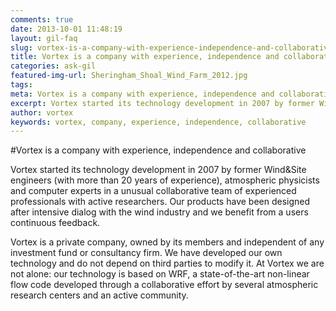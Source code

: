 ```yaml
---
comments: true
date: 2013-10-01 11:48:19
layout: gil-faq
slug: vortex-is-a-company-with-experience-independence-and-collaborative
title: Vortex is a company with experience, independence and collaborative
categories: ask-gil
featured-img-url: Sheringham_Shoal_Wind_Farm_2012.jpg
tags:
meta: Vortex is a company with experience, independence and collaborative
excerpt: Vortex started its technology development in 2007 by former Wind&Site engineers (with more than 20 years of experience), atmospheric physicists and computer experts
author: vortex
keywords: vortex, company, experience, independence, collaborative
---
```


#Vortex is a company with experience, independence and collaborative

Vortex started its technology development in 2007 by former Wind&Site engineers (with more than 20 years of experience), atmospheric physicists and computer experts in a unusual collaborative team of experienced professionals with active researchers. Our products have been designed after intensive dialog with the wind industry and we benefit from a users continuous feedback.

Vortex is a private company, owned by its members and independent of any investment fund or consultancy firm. We have developed our own technology and do not depend on third parties to modify it. At Vortex we are not alone: our technology is based on WRF, a state-of-the-art non-linear flow code developed through a collaborative effort by several atmospheric research centers and an active community.